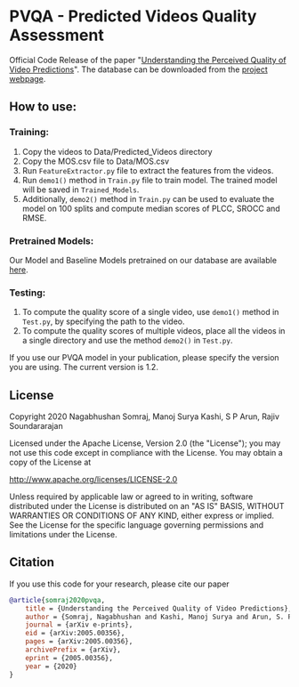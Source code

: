 # PVQA - Predicted Videos Quality Assessment
Official Code Release of the paper "[Understanding the Perceived Quality of Video Predictions](https://arxiv.org/abs/2005.00356)".
The database can be downloaded from the [project webpage](https://nagabhushansn95.github.io/publications/2020/pvqa.html).

## How to use:
### Training:
1. Copy the videos to Data/Predicted_Videos directory
2. Copy the MOS.csv file to Data/MOS.csv
3. Run `FeatureExtractor.py` file to extract the features from the videos.
4. Run `demo1()` method in `Train.py` file to train model. The trained model will be saved in `Trained_Models`.
5. Additionally, `demo2()` method in `Train.py` can be used to evaluate the model on 100 splits and compute median scores of PLCC, SROCC and RMSE.

### Pretrained Models:
Our Model and Baseline Models pretrained on our database are available [here](https://drive.google.com/drive/folders/16cxow_Yf4peFedHCXS8EyvZ07OQ9AMEm?usp=sharing).

### Testing:
1. To compute the quality score of a single video, use `demo1()` method in `Test.py`, by specifying the path to the video.
2. To compute the quality scores of multiple videos, place all the videos in a single directory and use the method `demo2()` in `Test.py`.

If you use our PVQA model in your publication, please specify the version you are using. The current version is 1.2.

## License
Copyright 2020 Nagabhushan Somraj, Manoj Surya Kashi, S P Arun, Rajiv Soundararajan

Licensed under the Apache License, Version 2.0 (the "License");
you may not use this code except in compliance with the License.
You may obtain a copy of the License at

   http://www.apache.org/licenses/LICENSE-2.0

Unless required by applicable law or agreed to in writing, software
distributed under the License is distributed on an "AS IS" BASIS,
WITHOUT WARRANTIES OR CONDITIONS OF ANY KIND, either express or implied.
See the License for the specific language governing permissions and
limitations under the License.

## Citation
If you use this code for your research, please cite our paper

```bibtex
@article{somraj2020pvqa,
    title = {Understanding the Perceived Quality of Video Predictions},
    author = {Somraj, Nagabhushan and Kashi, Manoj Surya and Arun, S. P. and Soundararajan, Rajiv},
    journal = {arXiv e-prints},
    eid = {arXiv:2005.00356},
    pages = {arXiv:2005.00356},
    archivePrefix = {arXiv},
    eprint = {2005.00356},
    year = {2020}
}
```
